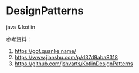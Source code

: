 # DesignPatterns
java &amp; kotlin

参考资料：
1. https://gof.quanke.name/
2. https://www.jianshu.com/p/d37d9aba8318
3. https://github.com/jshvarts/KotlinDesignPatterns